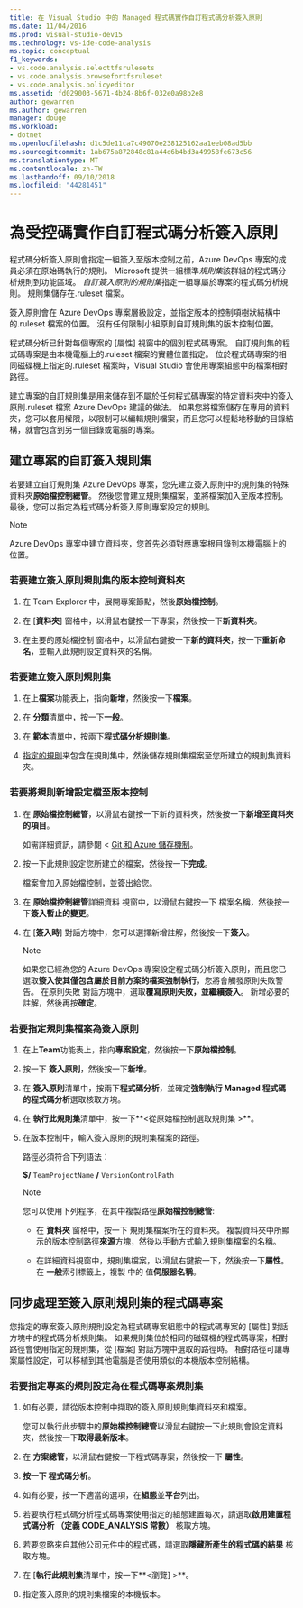 ```yaml
---
title: 在 Visual Studio 中的 Managed 程式碼實作自訂程式碼分析簽入原則
ms.date: 11/04/2016
ms.prod: visual-studio-dev15
ms.technology: vs-ide-code-analysis
ms.topic: conceptual
f1_keywords:
- vs.code.analysis.selecttfsrulesets
- vs.code.analysis.browsefortfsruleset
- vs.code.analysis.policyeditor
ms.assetid: fd029003-5671-4b24-8b6f-032e0a98b2e8
author: gewarren
ms.author: gewarren
manager: douge
ms.workload:
- dotnet
ms.openlocfilehash: d1c5de11ca7c49070e238125162aa1eeb08ad5bb
ms.sourcegitcommit: 1ab675a872848c81a44d6b4bd3a49958fe673c56
ms.translationtype: MT
ms.contentlocale: zh-TW
ms.lasthandoff: 09/10/2018
ms.locfileid: "44281451"
---
```

# <a name="implement-custom-code-analysis-check-in-policies-for-managed-code"></a>為受控碼實作自訂程式碼分析簽入原則

程式碼分析簽入原則會指定一組簽入至版本控制之前，Azure DevOps 專案的成員必須在原始碼執行的規則。 Microsoft 提供一組標準*規則集*該群組的程式碼分析規則到功能區域。 *自訂簽入原則的規則集*指定一組專屬於專案的程式碼分析規則。 規則集儲存在.ruleset 檔案。

簽入原則會在 Azure DevOps 專案層級設定，並指定版本的控制項樹狀結構中的.ruleset 檔案的位置。 沒有任何限制小組原則自訂規則集的版本控制位置。

程式碼分析已針對每個專案的 [屬性] 視窗中的個別程式碼專案。 自訂規則集的程式碼專案是由本機電腦上的.ruleset 檔案的實體位置指定。 位於程式碼專案的相同磁碟機上指定的.ruleset 檔案時，Visual Studio 會使用專案組態中的檔案相對路徑。

建立專案的自訂規則集是用來儲存到不屬於任何程式碼專案的特定資料夾中的簽入原則.ruleset 檔案 Azure DevOps 建議的做法。 如果您將檔案儲存在專用的資料夾，您可以套用權限，以限制可以編輯規則檔案，而且您可以輕鬆地移動的目錄結構，就會包含到另一個目錄或電腦的專案。

## <a name="create-the-project-custom-check-in-rule-set"></a>建立專案的自訂簽入規則集

若要建立自訂規則集 Azure DevOps 專案，您先建立簽入原則中的規則集的特殊資料夾**原始檔控制總管**。 然後您會建立規則集檔案，並將檔案加入至版本控制。 最後，您可以指定為程式碼分析簽入原則專案設定的規則。

> [!NOTE]
> Azure DevOps 專案中建立資料夾，您首先必須對應專案根目錄到本機電腦上的位置。

### <a name="to-create-the-version-control-folder-for-the-check-in-policy-rule-set"></a>若要建立簽入原則規則集的版本控制資料夾

1. 在 Team Explorer 中，展開專案節點，然後**原始檔控制**。

2. 在 [**資料夾**] 窗格中，以滑鼠右鍵按一下專案，然後按一下**新資料夾**。

3. 在主要的原始檔控制 窗格中，以滑鼠右鍵按一下**新的資料夾**，按一下**重新命名**，並輸入此規則設定資料夾的名稱。

### <a name="to-create-the-check-in-policy-rule-set"></a>若要建立簽入原則規則集

1. 在上**檔案**功能表上，指向**新增**，然後按一下**檔案**。

2. 在 **分類**清單中，按一下**一般**。

3. 在 **範本**清單中，按兩下**程式碼分析規則集**。

4. [指定的規則](../code-quality/how-to-create-a-custom-rule-set.md)来包含在規則集中，然後儲存規則集檔案至您所建立的規則集資料夾。

### <a name="to-add-the-rule-set-file-to-version-control"></a>若要將規則新增設定檔至版本控制

1. 在 **原始檔控制總管**，以滑鼠右鍵按一下新的資料夾，然後按一下**新增至資料夾的項目**。

     如需詳細資訊，請參閱 < [Git 和 Azure 儲存機制](/azure/devops/repos/git/overview)。

2. 按一下此規則設定您所建立的檔案，然後按一下**完成**。

     檔案會加入原始檔控制，並簽出給您。

3. 在 **原始檔控制總管**詳細資料 視窗中，以滑鼠右鍵按一下 檔案名稱，然後按一下**簽入暫止的變更**。

4. 在 [**簽入時**] 對話方塊中，您可以選擇新增註解，然後按一下**簽入**。

    > [!NOTE]
    > 如果您已經為您的 Azure DevOps 專案設定程式碼分析簽入原則，而且您已選取**簽入使其僅包含屬於目前方案的檔案強制執行**，您將會觸發原則失敗警告。 在原則失敗 對話方塊中，選取**覆寫原則失敗，並繼續簽入**。 新增必要的註解，然後再按**確定**。

### <a name="to-specify-the-rule-set-file-as-the-check-in-policy"></a>若要指定規則集檔案為簽入原則

1. 在上**Team**功能表上，指向**專案設定**，然後按一下**原始檔控制**。

2. 按一下 **簽入原則**，然後按一下**新增**。

3. 在 **簽入原則**清單中，按兩下**程式碼分析**，並確定**強制執行 Managed 程式碼的程式碼分析**選取核取方塊。

4. 在 **執行此規則集**清單中，按一下**\<從原始檔控制選取規則集 >**。

5. 在版本控制中，輸入簽入原則的規則集檔案的路徑。

     路徑必須符合下列語法：

     **$/** `TeamProjectName` **/** `VersionControlPath`

    > [!NOTE]
    > 您可以使用下列程序，在其中複製路徑**原始檔控制總管**:

    - 在 **資料夾** 窗格中，按一下 規則集檔案所在的資料夾。 複製資料夾中所顯示的版本控制路徑**來源**方塊，然後以手動方式輸入規則集檔案的名稱。

    - 在詳細資料視窗中，規則集檔案，以滑鼠右鍵按一下，然後按一下**屬性**。 在 **一般**索引標籤上，複製 中的 值**伺服器名稱**。

## <a name="synchronize-code-projects-to-the-check-in-policy-rule-set"></a>同步處理至簽入原則規則集的程式碼專案

您指定的專案簽入原則規則設定為程式碼專案組態中的程式碼專案的 [屬性] 對話方塊中的程式碼分析規則集。 如果規則集位於相同的磁碟機的程式碼專案，相對路徑會使用指定的規則集，從 [檔案] 對話方塊中選取的路徑時。 相對路徑可讓專案屬性設定，可以移植到其他電腦是否使用類似的本機版本控制結構。

### <a name="to-specify-a-project-rule-set-as-the-rule-set-of-a-code-project"></a>若要指定專案的規則設定為在程式碼專案規則集

1. 如有必要，請從版本控制中擷取的簽入原則規則集資料夾和檔案。

   您可以執行此步驟中的**原始檔控制總管**以滑鼠右鍵按一下此規則會設定資料夾，然後按一下**取得最新版本**。

2. 在 **方案總管**，以滑鼠右鍵按一下程式碼專案，然後按一下 **屬性**。

3. **按一下 程式碼分析**。

4. 如有必要，按一下適當的選項，在**組態**並**平台**列出。

5. 若要執行程式碼分析程式碼專案使用指定的組態建置每次，請選取**啟用建置程式碼分析 （定義 CODE_ANALYSIS 常數）** 核取方塊。

6. 若要忽略來自其他公司元件中的程式碼，請選取**隱藏所產生的程式碼的結果** 核取方塊。

7. 在 [**執行此規則集**清單中，按一下**\<瀏覽] >**。

8. 指定簽入原則的規則集檔案的本機版本。
